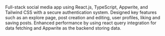 Full-stack social media app using React.js, TypeScript, Appwrite, and Tailwind CSS with a secure authentication system.
Designed key features such as an explore page, post creation and editing, user profiles, liking and saving posts.
Enhanced performance by using react query integration for data fetching and Appwrite as the backend storing data.

